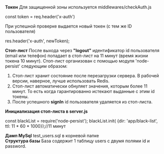 **Токен**
Для защищенной зоны используется middlewares/checkAuth.js

const token = req.header('x-auth')

При успешной проверке выдается новый токен (с тем же ID пользователя)

res.header('x-auth', newToken);

**Стоп-лист**
После выхода через **"logout"** идентификатор id пользователя (email или телефон) попадает в стоп-лист на 11 минут (время жизни токена 10 минут).
Стоп-лист организован с помощью модуля 'node-persist' следующим образом:
1. Стоп-лист хранит состояние после перезагрузки сервера. В рабочей версии, наверное, лучше использовать Redis.
2. Стоп-лист автоматически обнуляет значения, которым более 11 минут. То есть когда гарантированно истекают  выданные с этим id токены.
3. После успешного **signIn** id пользователя удаляется из стоп-листа.

**Инициализация стоп-листа в server.js**

const blackList = require('node-persist');
blackList.init( {dir: 'app/black-list', ttl: 11 * 60 * 1000});//11 минут

**Дамп MySql**
test_users.sql в корневой папке  
**Структура базы**
База содержит 1 таблицу users с двумя полями id и password. 


